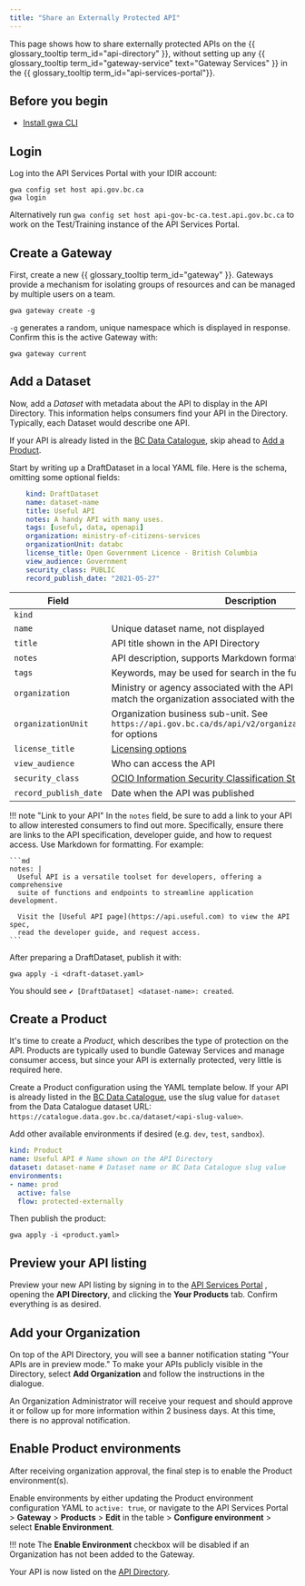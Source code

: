 ```yaml
---
title: "Share an Externally Protected API"
---
```



This page shows how to share externally protected APIs on the {{ glossary_tooltip
term_id="api-directory" }}, without setting up any {{ glossary_tooltip term_id="gateway-service"
text="Gateway Services" }} in the {{ glossary_tooltip term_id="api-services-portal"}}.

## Before you begin

- [Install gwa CLI](/how-to/gwa-install.md)

## Login

Log into the API Services Portal with your IDIR account:

``` linenums="0"
gwa config set host api.gov.bc.ca
gwa login
```

Alternatively run `gwa config set host api-gov-bc-ca.test.api.gov.bc.ca` to work
on the Test/Training instance of the API Services Portal.

## Create a Gateway

First, create a new {{ glossary_tooltip term_id="gateway" }}. Gateways provide a
mechanism for isolating groups of resources and can be managed by multiple users
on a team.

``` linenums="0"
gwa gateway create -g
```

`-g` generates a random, unique namespace which is displayed in response.
Confirm this is the active Gateway with:

``` linenums="0"
gwa gateway current
```

## Add a Dataset

Now, add a *Dataset* with metadata about the API to display in the API
Directory. This information helps consumers find your API in the Directory.
Typically, each Dataset would describe one API.

If your API is already listed in the [BC Data Catalogue](https://catalogue.data.gov.bc.ca/),
skip ahead to [Add a Product](#create-a-product).

Start by writing up a DraftDataset in a local YAML file. Here is the schema,
omitting some optional fields:

```yaml title="Dataset template"
    kind: DraftDataset
    name: dataset-name
    title: Useful API
    notes: A handy API with many uses.
    tags: [useful, data, openapi]
    organization: ministry-of-citizens-services
    organizationUnit: databc
    license_title: Open Government Licence - British Columbia
    view_audience: Government
    security_class: PUBLIC
    record_publish_date: "2021-05-27"
```

 | Field     | Description                              |
 | --------------- | ---------------------------------------------------------------- |
 | `kind` |     |
 | `name`      | Unique dataset name, not displayed                  |
 | `title`      | API title shown in the API Directory                 |
 |`notes`      | API description, supports Markdown formatting                |
 |`tags`      | Keywords, may be used for search in the future                 |
 | `organization`      | Ministry or agency associated with the API ([options](https://api.gov.bc.ca/ds/api/v2/organizations)) that must match the organization associated with the Gateway                |
 | `organizationUnit`      | Organization business sub-unit. See `https://api.gov.bc.ca/ds/api/v2/organizations/<organization>` for options |
 |`license_title`      | [Licensing options](https://bcgov.github.io/data-publication/pages/dps_licences.html)                |
 | `view_audience`      | Who can access the API                |
 | `security_class`      | [OCIO Information Security Classification Standard](https://www2.gov.bc.ca/assets/gov/government/services-for-government-and-broader-public-sector/information-technology-services/standards-files/618_information_security_classification_standard.pdf)                 |
 | `record_publish_date`      | Date when the API was published                  |

!!! note "Link to your API"
    In the `notes` field, be sure to add a link to your API to allow interested
    consumers to find out more. Specifically, ensure there are links to the API
    specification, developer guide, and how to request access. Use Markdown for
    formatting. For example:

    ```md
    notes: |
      Useful API is a versatile toolset for developers, offering a comprehensive
      suite of functions and endpoints to streamline application development.

      Visit the [Useful API page](https://api.useful.com) to view the API spec,
      read the developer guide, and request access.
    ```

After preparing a DraftDataset, publish it with:

``` linenums="0"
gwa apply -i <draft-dataset.yaml>
```

You should see `✔ [DraftDataset] <dataset-name>: created`.

## Create a Product

It's time to create a *Product*, which describes the type of protection on the
API. Products are typically used to bundle Gateway Services and manage consumer
access, but since your API is externally protected, very little is required
here.

Create a Product configuration using the YAML template below. If your API is
already listed in the [BC Data Catalogue](https://catalogue.data.gov.bc.ca/),
use the slug value for `dataset` from the Data Catalogue dataset URL:
`https://catalogue.data.gov.bc.ca/dataset/<api-slug-value>`.

Add other available environments if desired (e.g. `dev`, `test`, `sandbox`).

```yaml title="Product template"
kind: Product
name: Useful API # Name shown on the API Directory
dataset: dataset-name # Dataset name or BC Data Catalogue slug value
environments:
- name: prod
  active: false
  flow: protected-externally
```

Then publish the product:

``` linenums="0"
gwa apply -i <product.yaml>
```

## Preview your API listing

Preview your new API listing by signing in to the [API Services Portal](https://api.gov.bc.ca/)
, opening the **API Directory**, and clicking the **Your Products** tab. Confirm
everything is as desired.

## Add your Organization

On top of the API Directory, you will see a banner notification stating "Your
APIs are in preview mode." To make your APIs publicly visible in the Directory,
select **Add Organization** and follow the instructions in the dialogue.

An Organization Administrator will receive your request and should approve it or
follow up for more information within 2 business days. At this time, there is no
approval notification.

## Enable Product environments

After receiving organization approval, the final step is to enable the Product
environment(s).

Enable environments by either updating the Product environment configuration
YAML to `active: true`, or navigate to the API Services Portal > **Gateway** >
**Products** > **Edit** in the table > **Configure environment** > select
**Enable Environment**.

!!! note
    The **Enable Environment** checkbox will be disabled if an Organization has
    not been added to the Gateway.

Your API is now listed on the [API Directory](https://api.gov.bc.ca/devportal/api-directory).

